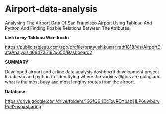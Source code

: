 # Airport-data-analysis
Analysing The Airport Data Of San Francisco Airport Using Tableau And Python And Finding Posible Relations Between The Atributes.

**Link to my Tableau Workbook:**

https://public.tableau.com/app/profile/pratyush.kumar.rath1818/viz/AirportDataAnalysis_16647251626650/Dashboard2

**SUMMARY**

Developed airport and airline data analysis dashboard development project in tableau and python for identifying where the various flights are going and what is the most busy and most lengthy routes from the airport.

**Database:** 

https://drive.google.com/drive/folders/1G2fQ6_lDcToyROYbszILP6uwbJrvPu6?usp=sharing
